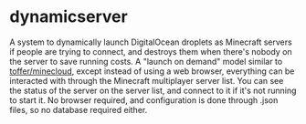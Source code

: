 # dynamicserver
A system to dynamically launch DigitalOcean droplets as Minecraft servers if people are trying to connect, and destroys them when there's nobody on the server to save running costs. A "launch on demand" model similar to [toffer/minecloud](https://github.com/toffer/minecloud), except instead of using a web browser, everything can be interacted with through the Minecraft multiplayer server list. You can see the status of the server on the server list, and connect to it if it's not running to start it. No browser required, and configuration is done through .json files, so no database required either.
